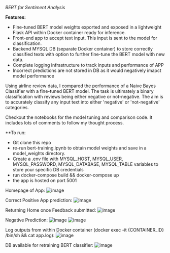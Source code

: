 *BERT for Sentiment Analysis*

**Features:**
* Fine-tuned BERT model weights exported and exposed in a lightweight Flask API within Docker container ready for inference.
* Front-end app to accept text input. This input is sent to the model for classification.
* Backend MYSQL DB (separate Docker container) to store correctly classified texts with option to further fine-tune the BERT model with new data.
* Complete logging infrastructure to track inputs and performance of APP
* Incorrect predictions are not stored in DB as it would negatively imapct model performance

Using airline review data, I compared the performance of a Naive Bayes Classifier with a fine-tuned BERT model. 
The task is ultimately a binary classification with reviews being either negative or not-negative. The aim is to accurately classify any input text into either
'negative' or 'not-negative' categories.

Checkout the notebooks for the model tuning and comparison code. It includes lots of comments to follow my thought process.

**To run:
* Git clone this repo
* re-run bert-training.ipynb to obtain model weights and save in a model_weights directory.
* Create a .env file with MYSQL_HOST, MYSQL_USER, MYSQL_PASSWORD, MYSQL_DATABASE, MYSQL_TABLE variables to store your specific DB credentials
* run docker-compose build && docker-compose up
* the app is hosted on port 5001

Homepage of App:
![image](https://github.com/CMaxK/sentiment_app/assets/71667581/00298c25-3d55-452c-8a16-05f607c920ad)

Correct Positive App prediction:
![image](https://github.com/CMaxK/sentiment_app/assets/71667581/648c68f8-9e94-4c0b-b0e7-f5cb4dd30ca9)

Returning Home once Feedback submitted:
![image](https://github.com/CMaxK/sentiment_app/assets/71667581/542120fa-6ed6-4549-aca7-ad89c0938ee1)

Negative Prediction:
![image](https://github.com/CMaxK/sentiment_app/assets/71667581/b5c1b390-088b-4978-874f-34a8060932f0)
![image](https://github.com/CMaxK/sentiment_app/assets/71667581/0388a568-712f-4267-90de-fc9ec96097c1)

Log outputs from within Docker container (docker exec -it {CONTAINER_ID} /bin/sh && cat app.log):
![image](https://github.com/CMaxK/sentiment_app/assets/71667581/647c7a9a-3934-4950-80f0-3c146ee20411)

DB available for retraining BERT classifier:
![image](https://github.com/CMaxK/sentiment_app/assets/71667581/93fa52f3-e63a-402d-ac2d-ee2e81a4fffe)







